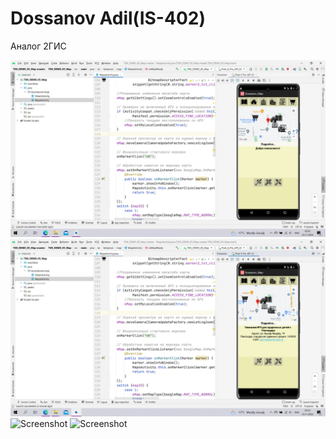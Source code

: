# Dossanov Adil(IS-402)
Аналог 2ГИС

![Screenshot](screenshot1.png)
![Screenshot](screenshot2.png)
![Screenshot](screenshot3.jpg)
![Screenshot](screenshot4.jpg)
